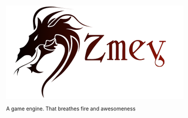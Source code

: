![Logo](Assets/zmey_logo_full_lowres_gradient.png)

A game engine. That breathes fire and awesomeness
